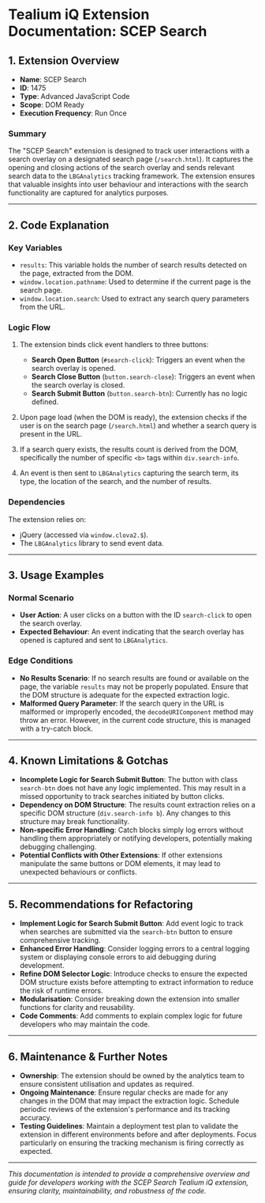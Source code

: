 # Tealium iQ Extension Documentation: SCEP Search

## 1. Extension Overview

- **Name**: SCEP Search
- **ID**: 1475
- **Type**: Advanced JavaScript Code
- **Scope**: DOM Ready
- **Execution Frequency**: Run Once

### Summary
The "SCEP Search" extension is designed to track user interactions with a search overlay on a designated search page (`/search.html`). It captures the opening and closing actions of the search overlay and sends relevant search data to the `LBGAnalytics` tracking framework. The extension ensures that valuable insights into user behaviour and interactions with the search functionality are captured for analytics purposes.

---

## 2. Code Explanation

### Key Variables
- `results`: This variable holds the number of search results detected on the page, extracted from the DOM.
- `window.location.pathname`: Used to determine if the current page is the search page.
- `window.location.search`: Used to extract any search query parameters from the URL.

### Logic Flow
1. The extension binds click event handlers to three buttons:
   - **Search Open Button** (`#search-click`): Triggers an event when the search overlay is opened.
   - **Search Close Button** (`button.search-close`): Triggers an event when the search overlay is closed.
   - **Search Submit Button** (`button.search-btn`): Currently has no logic defined.

2. Upon page load (when the DOM is ready), the extension checks if the user is on the search page (`/search.html`) and whether a search query is present in the URL.
3. If a search query exists, the results count is derived from the DOM, specifically the number of specific `<b>` tags within `div.search-info`.
4. An event is then sent to `LBGAnalytics` capturing the search term, its type, the location of the search, and the number of results.

### Dependencies
The extension relies on:
- jQuery (accessed via `window.clova2.$`).
- The `LBGAnalytics` library to send event data.

---

## 3. Usage Examples

### Normal Scenario
- **User Action**: A user clicks on a button with the ID `search-click` to open the search overlay.
- **Expected Behaviour**: An event indicating that the search overlay has opened is captured and sent to `LBGAnalytics`.

### Edge Conditions
- **No Results Scenario**: If no search results are found or available on the page, the variable `results` may not be properly populated. Ensure that the DOM structure is adequate for the expected extraction logic.
- **Malformed Query Parameter**: If the search query in the URL is malformed or improperly encoded, the `decodeURIComponent` method may throw an error. However, in the current code structure, this is managed with a try-catch block.

---

## 4. Known Limitations & Gotchas

- **Incomplete Logic for Search Submit Button**: The button with class `search-btn` does not have any logic implemented. This may result in a missed opportunity to track searches initiated by button clicks.
- **Dependency on DOM Structure**: The results count extraction relies on a specific DOM structure (`div.search-info b`). Any changes to this structure may break functionality.
- **Non-specific Error Handling**: Catch blocks simply log errors without handling them appropriately or notifying developers, potentially making debugging challenging.
- **Potential Conflicts with Other Extensions**: If other extensions manipulate the same buttons or DOM elements, it may lead to unexpected behaviours or conflicts.

---

## 5. Recommendations for Refactoring

- **Implement Logic for Search Submit Button**: Add event logic to track when searches are submitted via the `search-btn` button to ensure comprehensive tracking.
- **Enhanced Error Handling**: Consider logging errors to a central logging system or displaying console errors to aid debugging during development.
- **Refine DOM Selector Logic**: Introduce checks to ensure the expected DOM structure exists before attempting to extract information to reduce the risk of runtime errors.
- **Modularisation**: Consider breaking down the extension into smaller functions for clarity and reusability.
- **Code Comments**: Add comments to explain complex logic for future developers who may maintain the code.

---

## 6. Maintenance & Further Notes

- **Ownership**: The extension should be owned by the analytics team to ensure consistent utilisation and updates as required.
- **Ongoing Maintenance**: Ensure regular checks are made for any changes in the DOM that may impact the extraction logic. Schedule periodic reviews of the extension's performance and its tracking accuracy.
- **Testing Guidelines**: Maintain a deployment test plan to validate the extension in different environments before and after deployments. Focus particularly on ensuring the tracking mechanism is firing correctly as expected.

--- 

*This documentation is intended to provide a comprehensive overview and guide for developers working with the SCEP Search Tealium iQ extension, ensuring clarity, maintainability, and robustness of the code.*